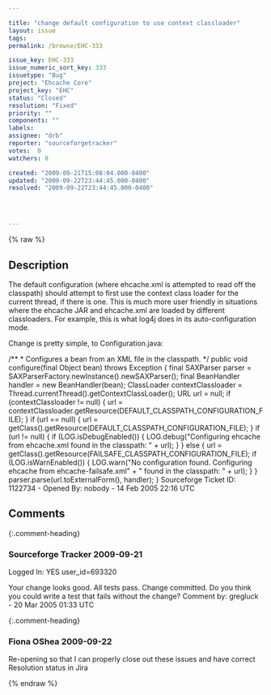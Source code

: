 ```yaml
---

title: "change default configuration to use context classloader"
layout: issue
tags: 
permalink: /browse/EHC-333

issue_key: EHC-333
issue_numeric_sort_key: 333
issuetype: "Bug"
project: "Ehcache Core"
project_key: "EHC"
status: "Closed"
resolution: "Fixed"
priority: ""
components: ""
labels: 
assignee: "drb"
reporter: "sourceforgetracker"
votes:  0
watchers: 0

created: "2009-09-21T15:08:04.000-0400"
updated: "2009-09-22T23:44:45.000-0400"
resolved: "2009-09-22T23:44:45.000-0400"




---
```


{% raw %}

## Description

<div markdown="1" class="description">

The default configuration (where ehcache.xml is
attempted to read off the classpath) should attempt to
first use the context class loader for the current
thread, if there is one. This is much more user
friendly in situations where the ehcache JAR and
ehcache.xml are loaded by different classloaders. For
example, this is what log4j does in its
auto-configuration mode.

Change is pretty simple, to Configuration.java:

 /\*\*
     * Configures a bean from an XML file in the classpath.
     */
    public void configure(final Object bean)
            throws Exception {
        final SAXParser parser =
SAXParserFactory.newInstance().newSAXParser();
        final BeanHandler handler = new BeanHandler(bean);
        ClassLoader contextClassloader =
Thread.currentThread().getContextClassLoader();
        URL url = null;
        if (contextClassloader != null)
        {
         url =
contextClassloader.getResource(DEFAULT\_CLASSPATH\_CONFIGURATION\_FILE);
        }
        if (url == null)
        {
            url =
getClass().getResource(DEFAULT\_CLASSPATH\_CONFIGURATION\_FILE);
        }
        if (url != null) {
            if (LOG.isDebugEnabled()) {
                LOG.debug("Configuring ehcache from
ehcache.xml found in the classpath: " + url);
            }
        } else {
            url =
getClass().getResource(FAILSAFE\_CLASSPATH\_CONFIGURATION\_FILE);
            if (LOG.isWarnEnabled()) {
                LOG.warn("No configuration found.
Configuring ehcache from ehcache-failsafe.xml"
                        + " found in the classpath: " +
url);
            }
        }
        parser.parse(url.toExternalForm(), handler);
    }
Sourceforge Ticket ID: 1122734 - Opened By: nobody - 14 Feb 2005 22:16 UTC

</div>

## Comments


{:.comment-heading}
### **Sourceforge Tracker** <span class="date">2009-09-21</span>

<div markdown="1" class="comment">

Logged In: YES 
user\_id=693320

Your change looks good. All tests pass. Change committed. Do you think 
you could write a test that fails without the change?
Comment by: gregluck - 20 Mar 2005 01:33 UTC

</div>


{:.comment-heading}
### **Fiona OShea** <span class="date">2009-09-22</span>

<div markdown="1" class="comment">

Re-opening so that I can properly close out these issues and have correct Resolution status in Jira

</div>



{% endraw %}

